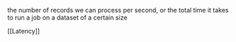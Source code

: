 the number of records we can process per second, or the total time it takes to run a job on a dataset of a certain size

[[Latency]]